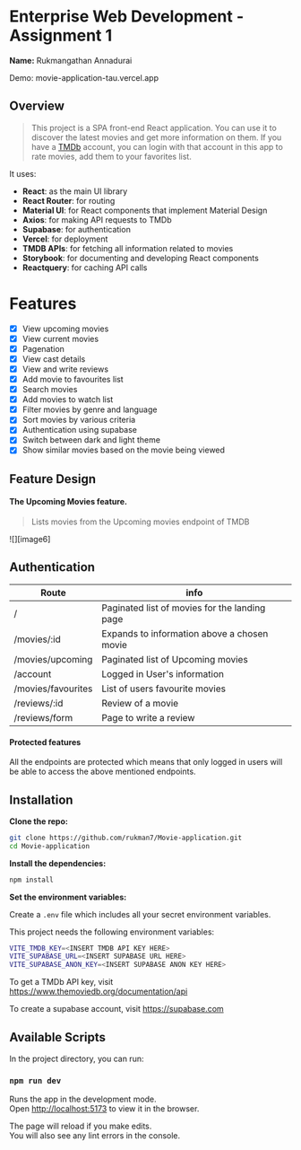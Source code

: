 # Enterprise Web Development - Assignment 1

**Name:** Rukmangathan Annadurai

Demo: movie-application-tau.vercel.app

## Overview 

> This project is a SPA front-end React application. You can use it to discover the latest movies and get more information on them. If you have a [TMDb](https://www.themoviedb.org/) account, you can login with that account in this app to rate movies, add them to your favorites list.

It uses:

- **React**: as the main UI library
- **React Router**: for routing
- **Material UI**: for React components that implement Material Design
- **Axios**: for making API requests to TMDb
- **Supabase**: for authentication
- **Vercel**: for deployment
- **TMDB APIs**: for fetching all information related to movies
- **Storybook**: for documenting and developing React components
- **Reactquery**: for caching API calls

# Features

- [x] View upcoming movies
- [x] View current movies
- [x] Pagenation
- [x] View cast details
- [x] View and write reviews
- [x] Add movie to favourites list
- [x] Search movies
- [x] Add movies to watch list
- [x] Filter movies by genre and language
- [x] Sort movies by various criteria
- [x] Authentication using supabase
- [x] Switch between dark and light theme
- [x] Show similar movies based on the movie being viewed

## Feature Design

#### The Upcoming Movies feature.

> Lists movies from the Upcoming movies endpoint of TMDB

![][image6]


## Authentication

| Route  | info |
| ------------- | ------------- |
| /  | Paginated list of movies for the landing page |
| /movies/:id  | Expands to information above a chosen movie  |
| /movies/upcoming | Paginated list of Upcoming movies|
| /account | Logged in User's information |
| /movies/favourites | List of users favourite movies |
| /reviews/:id | Review of a movie| 
| /reviews/form | Page to write a review | 

#### Protected features

All the endpoints are protected which means that only logged in users will be able to access the above mentioned endpoints.

## Installation

**Clone the repo:**

```bash
git clone https://github.com/rukman7/Movie-application.git
cd Movie-application
```

**Install the dependencies:**

```bash
npm install
```

**Set the environment variables:**

Create a `.env` file which includes all your secret environment variables.

This project needs the following environment variables:

```bash
VITE_TMDB_KEY=<INSERT TMDB API KEY HERE>
VITE_SUPABASE_URL=<INSERT SUPABASE URL HERE>
VITE_SUPABASE_ANON_KEY=<INSERT SUPABASE ANON KEY HERE>
```

To get a TMDb API key, visit https://www.themoviedb.org/documentation/api

To create a supabase account, visit https://supabase.com

## Available Scripts

In the project directory, you can run:

### `npm run dev`

Runs the app in the development mode.<br />
Open [http://localhost:5173](http://localhost:5173) to view it in the browser.

The page will reload if you make edits.<br />
You will also see any lint errors in the console.